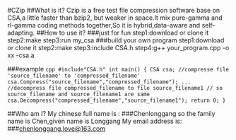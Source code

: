 #CZip
##What is it?
Czip is a free test file compression software base on CSA,a little faster than bzip2,
	 but weaker in space.It mix pure-gamma and rl-gamma coding methods together,So it is 
	 hybrid,data-aware and self-adapting.
##How to use it?
###just for fun
	 step1:download or clone it
	 step2:make
	 step3:run my_csa
###build your own program
	 step1:download or clone it
	 step2:make
	 step3:include CSA.h
	 step4:g++ your_program.cpp -o xx -csa.a

###example
	 ```cpp
	#include"CSA.h"
	int main()
    {
		CSA csa;
		//compresse file 'source_filename' to 'compressed_filename'
		csa.Compress("source_filename","compressed_filename");
		...
		//decompress file compressed_filename to file source_filename1
		// so source_filename and source_filename1 are same
		csa.Decompress("compressed_filename","source_filename1");
		return 0;
	}
	```

##Who am I?
	My chinese full name is :
###Chenlonggang
	so the family name is Chen,given name is Longgang
	My email address is:
###chenlonggang.love@163.com
	
